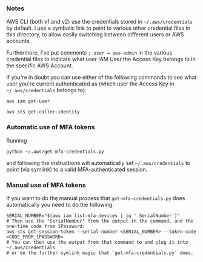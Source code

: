 ### Notes
AWS CLI (both v1 and v2) use the credentials stored in `~/.aws/credentials` by default.
I use a symbolic link to point to various other credential files in this directory, to allow easily switching between different users or AWS accounts.

Furthermore, I've put comments `; user = aws-admin` in the various credential
files to indicate what user IAM User the Access Key belongs to in the specific AWS Account.

If you're in doubt you can use either of the following commands to see what user
you're current authenticated as (which user the Access Key in `~/.aws/credentials` belongs to):

    aws iam get-user

    aws sts get-caller-identity

### Automatic use of MFA tokens
Running

    python ~/.aws/get-mfa-credentials.py

and following the instructions will automatically set `~/.aws/credentials` to
point (via symlink) to a valid MFA-authenticated session.

### Manual use of MFA tokens
If you want to do the manual process that `get-mfa-credentials.py` does automatically
you need to do the following:

    SERIAL_NUMBER="$(aws iam list-mfa-devices | jq '.SerialNumber')"
    # Then use the "SerialNumber" from the output in the command, and the one-time code from 1Password:
    aws sts get-session-token --serial-number <SERIAL_NUMBER> --token-code <CODE_FROM_1PASSWORD>
    # You can then use the output from that command to and plug it into ~/.aws/credentials
    # or do the further symlink magic that `get-mfa-credentials.py` does.


